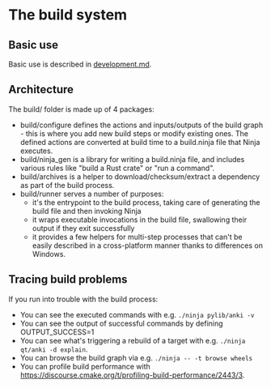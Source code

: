 # The build system

## Basic use

Basic use is described in [development.md](./development.md).

## Architecture

The build/ folder is made up of 4 packages:

- build/configure defines the actions and inputs/outputs of the build graph -
  this is where you add new build steps or modify existing ones. The defined
  actions are converted at build time to a build.ninja file that Ninja executes.
- build/ninja_gen is a library for writing a build.ninja file, and includes
  various rules like "build a Rust crate" or "run a command".
- build/archives is a helper to download/checksum/extract a dependency as part
  of the build process.
- build/runner serves a number of purposes:
  - it's the entrypoint to the build process, taking care of generating
    the build file and then invoking Ninja
  - it wraps executable invocations in the build file, swallowing their output
    if they exit successfully
  - it provides a few helpers for multi-step processes that can't be easily
    described in a cross-platform manner thanks to differences on Windows.

## Tracing build problems

If you run into trouble with the build process:

- You can see the executed commands with e.g. `./ninja pylib/anki -v`
- You can see the output of successful commands by defining OUTPUT_SUCCESS=1
- You can see what's triggering a rebuild of a target with e.g.
  `./ninja qt/anki -d explain`.
- You can browse the build graph via e.g. `./ninja -- -t browse wheels`
- You can profile build performance with
  https://discourse.cmake.org/t/profiling-build-performance/2443/3.
